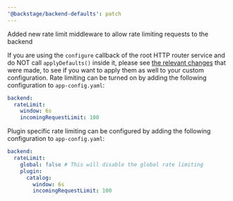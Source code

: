 ```yaml
---
'@backstage/backend-defaults': patch
---
```


Added new rate limit middleware to allow rate limiting requests to the backend

If you are using the `configure` callback of the root HTTP router service and do NOT call `applyDefaults()` inside it, please see [the relevant changes](https://github.com/backstage/backstage/pull/28708/files#diff-86ad1b6a694dd250823aee39d410428dd837c9d9a04ca8c33bd1081fbe3f22af) that were made, to see if you want to apply them as well to your custom configuration.
Rate limiting can be turned on by adding the following configuration to `app-config.yaml`:

```yaml
backend:
  rateLimit:
    window: 6s
    incomingRequestLimit: 100
```

Plugin specific rate limiting can be configured by adding the following configuration to `app-config.yaml`:

```yaml
backend:
  rateLimit:
    global: false # This will disable the global rate limiting
    plugin:
      catalog:
        window: 6s
        incomingRequestLimit: 100
```
